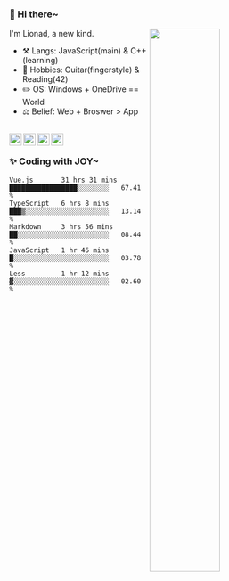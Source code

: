 ### 👋 Hi there~

[<img align="right" width="50%" src="https://github-readme-stats.vercel.app/api?username=Lionad-Morotar&show_icons=true">](https://metrics.lecoq.io/Lionad-Morotar?template=classic)

I'm Lionad, a new kind.

- ⚒️ Langs: JavaScript(main) & C++(learning)
- 🎨 Hobbies: Guitar(fingerstyle) & Reading(42)
- ✏️ OS: Windows + OneDrive == World
- ⚖️ Belief: Web + Broswer > App

<br />

<a href="https://www.lionad.art">
  <img align="left" alt="lionad-art" width="22px" src="https://cdn.jsdelivr.net/npm/simple-icons@3.1.0/icons/wordpress.svg" />
</a>
<a href="#1806234223">
  <img align="left" alt="1806234223" width="22px" src="https://cdn.jsdelivr.net/npm/simple-icons@3.1.0/icons/tencentqq.svg" />
</a>
<a href="https://www.zhihu.com/people/Lionad">
  <img align="left" alt="132yse" width="22px" src="https://cdn.jsdelivr.net/npm/simple-icons@3.1.0/icons/zhihu.svg" />
</a>
<a href="https://github.com/Lionad-Morotar">
  <img align="left" alt="yisar" width="22px" src="https://cdn.jsdelivr.net/npm/simple-icons@3.1.0/icons/github.svg" />
</a>

<br />

### ✨ Coding with JOY~

<!--START_SECTION:waka-->

```text
Vue.js       31 hrs 31 mins  █████████████████░░░░░░░░   67.41 %
TypeScript   6 hrs 8 mins    ███▒░░░░░░░░░░░░░░░░░░░░░   13.14 %
Markdown     3 hrs 56 mins   ██░░░░░░░░░░░░░░░░░░░░░░░   08.44 %
JavaScript   1 hr 46 mins    █░░░░░░░░░░░░░░░░░░░░░░░░   03.78 %
Less         1 hr 12 mins    ▓░░░░░░░░░░░░░░░░░░░░░░░░   02.60 %
```

<!--END_SECTION:waka-->
